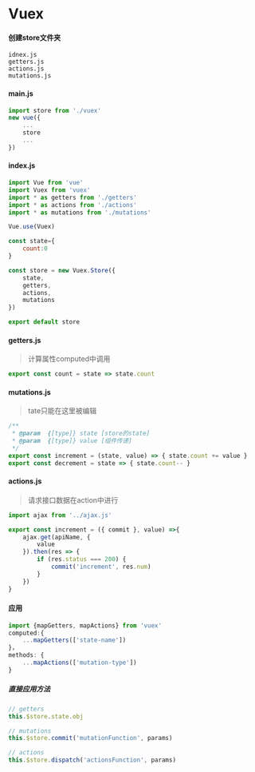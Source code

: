 # Vuex

#### 创建store文件夹
```
idnex.js
getters.js
actions.js
mutations.js
```

#### main.js
```js
import store from './vuex'
new vue({
	...
	store
	...
})
```

#### index.js
```js
import Vue from 'vue'
import Vuex from 'vuex'
import * as getters from './getters'
import * as actions from './actions'
import * as mutations from './mutations'

Vue.use(Vuex)

const state={
	count:0
}

const store = new Vuex.Store({
	state,
	getters,
	actions,
	mutations
})

export default store
```

#### getters.js
> 计算属性computed中调用

```js
export const count = state => state.count
```

#### mutations.js
> tate只能在这里被编辑

```js
/**
 * @param  {[type]} state [store的state]
 * @param  {[type]} value [组件传递]
 */
export const increment = (state, value) => { state.count += value }
export const decrement = state => { state.count-- }
```

#### actions.js
> 请求接口数据在action中进行

```js
import ajax from '../ajax.js'

export const increment = ({ commit }, value) =>{
	ajax.get(apiName, {
		value
	}).then(res => {
		if (res.status === 200) {
			commit('increment', res.num)
		}
	})
}
```

#### 应用
```js
import {mapGetters, mapActions} from 'vuex'
computed:{
	...mapGetters(['state-name'])
}，
methods: {
	...mapActions(['mutation-type'])
}
```

##### 直接应用方法
```js
// getters
this.$store.state.obj

// mutations
this.$store.commit('mutationFunction', params)

// actions
this.$store.dispatch('actionsFunction', params)
```
